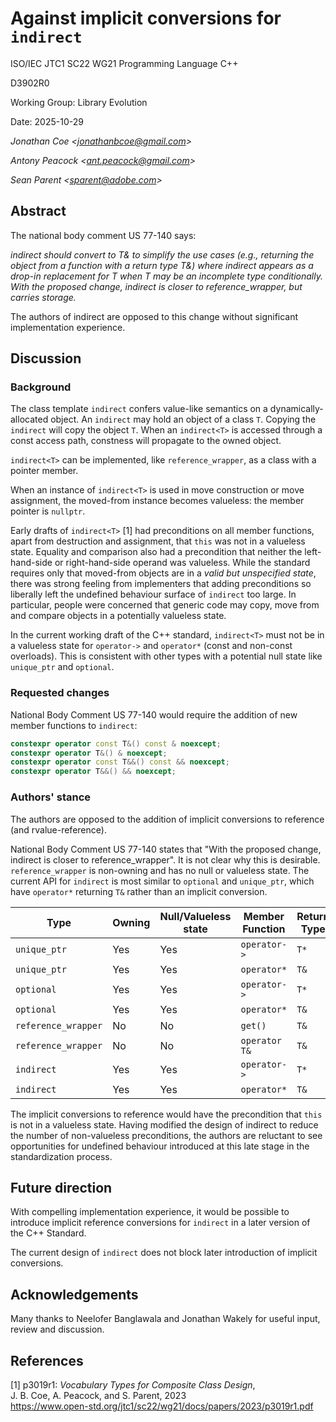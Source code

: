 # Against implicit conversions for `indirect`

<!-- markdownlint-disable MD029 -->

ISO/IEC JTC1 SC22 WG21 Programming Language C++

D3902R0

Working Group: Library Evolution

Date: 2025-10-29

_Jonathan Coe \<<jonathanbcoe@gmail.com>\>_

_Antony Peacock \<<ant.peacock@gmail.com>\>_

_Sean Parent \<<sparent@adobe.com>\>_

## Abstract

The national body comment US 77-140 says:

_indirect should convert to T& to simplify the use cases (e.g., returning the object from a function with a return type T&) where indirect appears as a drop-in replacement for T when T may be an incomplete type conditionally. With the proposed change, indirect is closer to reference_wrapper, but carries storage._

The authors of indirect are opposed to this change without significant implementation experience.

## Discussion

### Background

The class template `indirect` confers value-like semantics on a
dynamically-allocated object. An `indirect` may hold an object of a class `T`.
Copying the `indirect` will copy the object `T`. When an `indirect<T>` is
accessed through a const access path, constness will propagate to the owned
object.

`indirect<T>` can be implemented, like `reference_wrapper`, as a class with a
pointer member.

When an instance of `indirect<T>` is used in move construction or move assignment,
the moved-from instance becomes valueless: the member pointer is `nullptr`.

Early drafts of `indirect<T>` [1] had preconditions on all member functions, apart
from destruction and assignment, that `this` was not in a valueless state.
Equality and comparison also had a precondition that neither the left-hand-side or right-hand-side operand
was valueless. While the standard requires only that moved-from objects are in a _valid but unspecified state_, there was strong feeling from implementers that adding preconditions
so liberally left the undefined behaviour surface of `indirect` too large. In particular,
people were concerned that generic code may copy, move from and compare objects in a
potentially valueless state.

In the current working draft of the C++ standard, `indirect<T>` must not be in a valueless state
for `operator->` and `operator*` (const and non-const overloads). This is consistent with other
types with a potential null state like `unique_ptr` and `optional`.

### Requested changes

National Body Comment US 77-140 would require the addition of new member functions to `indirect`:

```c++
constexpr operator const T&() const & noexcept;
constexpr operator T&() & noexcept;
constexpr operator const T&&() const && noexcept;
constexpr operator T&&() && noexcept;
```

### Authors' stance

The authors are opposed to the addition of implicit conversions to reference (and rvalue-reference).

National Body Comment US 77-140 states that "With the proposed change, indirect is closer to reference_wrapper".
It is not clear why this is desirable. `reference_wrapper` is non-owning and has no
null or valueless state. The current API for `indirect` is most similar to `optional` and
`unique_ptr`, which have `operator*` returning `T&` rather than an implicit conversion.

|Type|Owning|Null/Valueless state|Member Function|Return Type|
|--- |---|---|---|---|
|`unique_ptr`|Yes|Yes|`operator->`|`T*`|
|`unique_ptr`|Yes|Yes|`operator*`|`T&`|
|`optional`|Yes|Yes|`operator->`|`T*`|
|`optional`|Yes|Yes|`operator*`|`T&`|
|`reference_wrapper`|No|No|`get()`|`T&`|
|`reference_wrapper`|No|No|`operator T&`|`T&`|
|`indirect`|Yes|Yes|`operator->`|`T*`|
|`indirect`|Yes|Yes|`operator*`|`T&`|

The implicit conversions to reference would have the precondition that `this` is not in a valueless state. Having modified the design of indirect to reduce the number of non-valueless preconditions, the authors are reluctant to see opportunities for undefined behaviour introduced at this late stage in the standardization process.

## Future direction

With compelling implementation experience, it would be possible to introduce implicit reference conversions
for `indirect` in a later version of the C++ Standard.

The current design of `indirect` does not block later introduction of implicit conversions.

## Acknowledgements

Many thanks to Neelofer Banglawala and Jonathan Wakely for useful input, review and discussion.

## References

[1] p3019r1: _Vocabulary Types for Composite Class Design_, \
J. B. Coe, A. Peacock, and S. Parent, 2023 \
<https://www.open-std.org/jtc1/sc22/wg21/docs/papers/2023/p3019r1.pdf>
